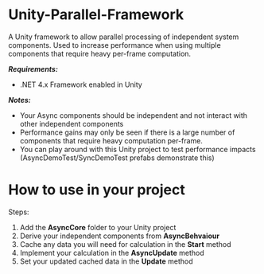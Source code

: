 




# Unity-Parallel-Framework

A Unity framework to allow parallel processing of independent system components.
Used to increase performance when using multiple components that require heavy per-frame computation.

***Requirements:***

- .NET 4.x Framework enabled in Unity

***Notes:***

- Your Async components should be independent and not interact with other independent components
- Performance gains may only be seen if there is a large number of components that require heavy computation per-frame.
- You can play around with this Unity project to test performance impacts (AsyncDemoTest/SyncDemoTest prefabs demonstrate this)



# How to use in your project

Steps:

1. Add the **AsyncCore** folder to your Unity project
2. Derive your independent components from **AsyncBehvaiour**
3. Cache any data you will need for calculation in the **Start** method
4. Implement your calculation in the **AsyncUpdate** method
5. Set your updated cached data in the **Update** method
